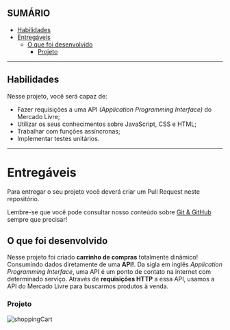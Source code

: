 
## SUMÁRIO

- [Habilidades](#habilidades)
- [Entregáveis](#entregáveis)
  - [O que foi desenvolvido](#o-que-foi-desenvolvido)
    - [Projeto](#projeto)

---

## Habilidades

Nesse projeto, você será capaz de:

- Fazer requisições a uma API *(Application Programming Interface)* do Mercado Livre;
- Utilizar os seus conhecimentos sobre JavaScript, CSS e HTML;
- Trabalhar com funções assíncronas;
- Implementar testes unitários.

---

# Entregáveis

Para entregar o seu projeto você deverá criar um Pull Request neste repositório.

Lembre-se que você pode consultar nosso conteúdo sobre [Git & GitHub](https://app.betrybe.com/course/fundamentals/git) sempre que precisar!

## O que foi desenvolvido

Nesse projeto foi criado **carrinho de compras** totalmente dinâmico! Consumindo dados diretamente de uma **API!**. Da sigla em inglês _Application Programming Interface_, uma API é um ponto de contato na internet com determinado serviço. Através de **requisições HTTP** a essa API, usamos a API do Mercado Livre para buscarmos produtos à venda.

### Projeto

![shoppingCart](https://user-images.githubusercontent.com/67379527/139703054-108addbd-283b-4e96-b2d5-a44b87703bd0.gif)

